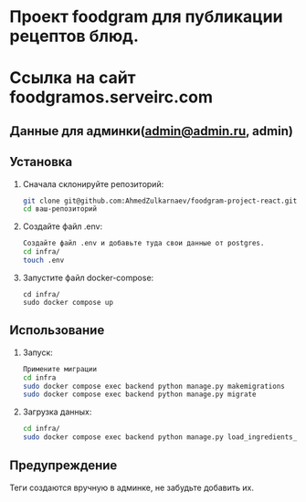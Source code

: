 # Проект foodgram для публикации рецептов блюд.
# Ссылка на сайт foodgramos.serveirc.com
## Данные для админки(admin@admin.ru, admin)

## Установка

1. Сначала склонируйте репозиторий:

    ```bash
    git clone git@github.com:AhmedZulkarnaev/foodgram-project-react.git
    cd ваш-репозиторий
    ```
2. Создайте файл .env:
    ```bash
    Создайте файл .env и добавьте туда свои данные от postgres.
    cd infra/
    touch .env
    ```

3. Запустите файл docker-compose:
    ```
    cd infra/
    sudo docker compose up
    ```

## Использование

1. Запуск:
    ```bash
    Примените миграции
    cd infra
    sudo docker compose exec backend python manage.py makemigrations
    sudo docker compose exec backend python manage.py migrate
    ```

2. Загрузка данных:
    ```bash
    cd infra/
    sudo docker compose exec backend python manage.py load_ingredients_data
    ```

## Предупреждение
Теги создаются вручную в админке, не забудьте добавить их.